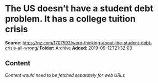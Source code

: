 # The US doesn’t have a student debt problem. It has a college tuition crisis

**Source:** https://qz.com/1707593/were-thinking-about-the-student-debt-crisis-all-wrong/
**Folder:** Archive
**Added:** 2019-09-12T21:32:03




## Content
*Content would need to be fetched separately for web URLs*
